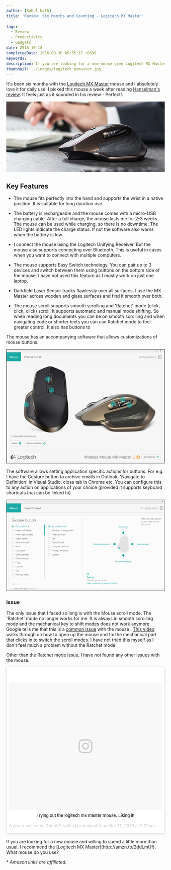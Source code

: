 ```yaml
---
author: [Rahul Nath]
title: 'Review: Six Months and Counting - Logitech MX Master'
  
tags:
  - Review
  - Productivity
  - Gadgets
date: 2016-10-18
completedDate: 2016-09-30 05:55:17 +0530
keywords:
description: If you are looking for a new mouse give Logitech MX Master a try!
thumbnail: ../images/logitech_mxmaster.jpg
---
```


It's been six months with the [Logitech MX Master](http://amzn.to/2ddLmUf) mouse and I absolutely love it for daily use. I picked this mouse a week after reading [Hanselman's review](http://www.hanselman.com/blog/FindingThePerfectMouse.aspx). It feels just as it sounded in his review - Perfect!.

[![Logitech MX Master](../images/logitech_mxmaster.jpg)](http://www.logitech.com/en-us/product/mx-master)

## Key Features

- The mouse fits perfectly into the hand and supports the wrist in a native position. It is suitable for long duration use.

- The battery is rechargeable and the mouse comes with a micro-USB charging cable. After a full charge, the mouse lasts me for 2-3 weeks. The mouse can be used while charging, so there is no downtime. The LED lights indicate the charge status. If not the software also warns when the battery is low.

- I connect the mouse using the Logitech Unifying Receiver. But the mouse also supports connecting over Bluetooth. This is useful in cases when you want to connect with multiple computers.

- The mouse supports Easy Switch technology. You can pair up to 3 devices and switch between them using buttons on the bottom side of the mouse. I have not used this feature as I mostly work on just one laptop.

- Darkfield Laser Sensor tracks flawlessly over all surfaces. I use the MX Master across wooden and glass surfaces and find it smooth over both.

- The mouse scroll supports smooth scrolling and 'Ratchet' mode (click, click, click) scroll. It supports automatic and manual mode shifting. So when reading long documents you can be on smooth scrolling and when navigating code or shorter texts you can use Ratchet mode to feel greater control. It also has buttons to

The mouse has an accompanying software that allows customizations of mouse buttons.

<img  alt="Logitech MX Master Software" src="../images/logitech_mxmaster_software.png"/>

The software allows setting application specific actions for buttons. For e.g. I have the Gesture button to archive emails in Outlook, 'Navigate to Definition' in Visual Studio, close tab in Chrome etc. You can configure this to any action on applications of your choice (provided it supports keyboard shortcuts that can be linked to).

<img  alt="Logitech MX Master Software customizations" src="../images/logitech_mxmaster_customize.png"/>

### Issue

The only issue that I faced so long is with the Mouse scroll mode. The 'Ratchet' mode no longer works for me. It is always in smooth scrolling mode and the mechanical key to shift modes does not work anymore. Google tells me that this is a [common issue](https://community.logitech.com/s/question/0D531000051026rCAA) with the mouse .
[This video](https://www.youtube.com/watch?v=KR9fLd_ViYw) walks through on how to open up the mouse and fix the mechanical part that clicks in to switch the scroll modes. I have not tried this myself as I don't feel much a problem without the Ratchet mode.

Other than the Ratchet mode issue, I have not found any other issues with the mouse.

<div align="center">
<blockquote class="instagram-media" data-instgrm-captioned data-instgrm-version="7" style=" background:#FFF; border:0; border-radius:3px; box-shadow:0 0 1px 0 rgba(0,0,0,0.5),0 1px 10px 0 rgba(0,0,0,0.15); margin: 1px; max-width:658px; padding:0; width:99.375%; width:-webkit-calc(100% - 2px); width:calc(100% - 2px);"><div style="padding:8px;"> <div style=" background:#F8F8F8; line-height:0; margin-top:40px; padding:41.712962963% 0; text-align:center; width:100%;"> <div style=" background:url(data:image/png;base64,iVBORw0KGgoAAAANSUhEUgAAACwAAAAsCAMAAAApWqozAAAABGdBTUEAALGPC/xhBQAAAAFzUkdCAK7OHOkAAAAMUExURczMzPf399fX1+bm5mzY9AMAAADiSURBVDjLvZXbEsMgCES5/P8/t9FuRVCRmU73JWlzosgSIIZURCjo/ad+EQJJB4Hv8BFt+IDpQoCx1wjOSBFhh2XssxEIYn3ulI/6MNReE07UIWJEv8UEOWDS88LY97kqyTliJKKtuYBbruAyVh5wOHiXmpi5we58Ek028czwyuQdLKPG1Bkb4NnM+VeAnfHqn1k4+GPT6uGQcvu2h2OVuIf/gWUFyy8OWEpdyZSa3aVCqpVoVvzZZ2VTnn2wU8qzVjDDetO90GSy9mVLqtgYSy231MxrY6I2gGqjrTY0L8fxCxfCBbhWrsYYAAAAAElFTkSuQmCC); display:block; height:44px; margin:0 auto -44px; position:relative; top:-22px; width:44px;"></div></div> <p style=" margin:8px 0 0 0; padding:0 4px;"> <a href="https://www.instagram.com/p/BC11BabgPpV/" style=" color:#000; font-family:Arial,sans-serif; font-size:14px; font-style:normal; font-weight:normal; line-height:17px; text-decoration:none; word-wrap:break-word;" target="_blank">Trying out the logitech mx master mouse. Liking it!</a></p> <p style=" color:#c9c8cd; font-family:Arial,sans-serif; font-size:14px; line-height:17px; margin-bottom:0; margin-top:8px; overflow:hidden; padding:8px 0 7px; text-align:center; text-overflow:ellipsis; white-space:nowrap;">A photo posted by Rahul P Nath (@rahulpnath) on <time style=" font-family:Arial,sans-serif; font-size:14px; line-height:17px;" datetime="2016-03-12T05:22:06+00:00">Mar 11, 2016 at 9:22pm PST</time></p></div></blockquote>
<script async defer src="//platform.instagram.com/en_US/embeds.js"></script>
</div>
<br />
If you are looking for a new mouse and willing to spend a little more than usual, I recommend the [Logitech MX Master](http://amzn.to/2ddLmUf). What mouse do you use?

\* _Amazon links are affiliated._
